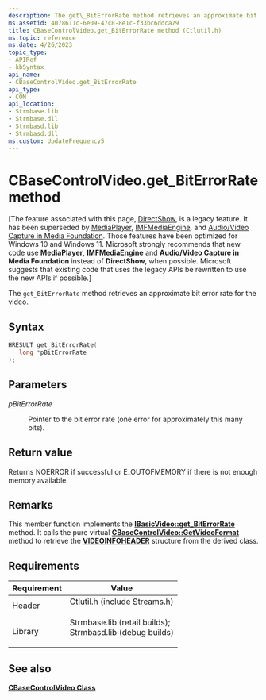 ```yaml
---
description: The get\_BitErrorRate method retrieves an approximate bit error rate for the video.
ms.assetid: 4078611c-6e09-47c8-8e1c-f33bc6ddca79
title: CBaseControlVideo.get_BitErrorRate method (Ctlutil.h)
ms.topic: reference
ms.date: 4/26/2023
topic_type: 
- APIRef
- kbSyntax
api_name: 
- CBaseControlVideo.get_BitErrorRate
api_type: 
- COM
api_location: 
- Strmbase.lib
- Strmbase.dll
- Strmbasd.lib
- Strmbasd.dll
ms.custom: UpdateFrequency5
---
```


# CBaseControlVideo.get\_BitErrorRate method

\[The feature associated with this page, [DirectShow](/windows/win32/directshow/directshow), is a legacy feature. It has been superseded by [MediaPlayer](/uwp/api/Windows.Media.Playback.MediaPlayer), [IMFMediaEngine](/windows/win32/api/mfmediaengine/nn-mfmediaengine-imfmediaengine), and [Audio/Video Capture in Media Foundation](windows/win32/medfound/audio-video-capture-in-media-foundation). Those features have been optimized for Windows 10 and Windows 11. Microsoft strongly recommends that new code use **MediaPlayer**, **IMFMediaEngine** and **Audio/Video Capture in Media Foundation** instead of **DirectShow**, when possible. Microsoft suggests that existing code that uses the legacy APIs be rewritten to use the new APIs if possible.\]

The `get_BitErrorRate` method retrieves an approximate bit error rate for the video.

## Syntax


```C++
HRESULT get_BitErrorRate(
   long *pBitErrorRate
);
```



## Parameters

<dl> <dt>

*pBitErrorRate* 
</dt> <dd>

Pointer to the bit error rate (one error for approximately this many bits).

</dd> </dl>

## Return value

Returns NOERROR if successful or E\_OUTOFMEMORY if there is not enough memory available.

## Remarks

This member function implements the [**IBasicVideo::get\_BitErrorRate**](/windows/desktop/api/Control/nf-control-ibasicvideo-get_biterrorrate) method. It calls the pure virtual [**CBaseControlVideo::GetVideoFormat**](cbasecontrolvideo-getvideoformat.md) method to retrieve the [**VIDEOINFOHEADER**](/previous-versions/windows/desktop/api/amvideo/ns-amvideo-videoinfoheader) structure from the derived class.

## Requirements



| Requirement | Value |
|--------------------|--------------------------------------------------------------------------------------------------------------------------------------------------------------------------------------------|
| Header<br/>  | <dl> <dt>Ctlutil.h (include Streams.h)</dt> </dl>                                                                                   |
| Library<br/> | <dl> <dt>Strmbase.lib (retail builds); </dt> <dt>Strmbasd.lib (debug builds)</dt> </dl> |



## See also

<dl> <dt>

[**CBaseControlVideo Class**](cbasecontrolvideo.md)
</dt> </dl>

 

 




